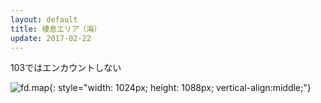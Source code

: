 ```yaml
---
layout: default
title: 棲息エリア（海）
update: 2017-02-22
---
```


103ではエンカウントしない

![fd.map](http://drive.google.com/uc?export=view&id=0B-YHzIYC8HPdVWEzSEFkRHlkMEU){: style="width: 1024px; height: 1088px; vertical-align:middle;"}
